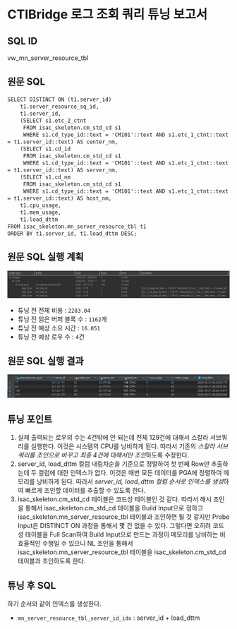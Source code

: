 # CTIBridge 로그 조회 쿼리 튜닝 보고서
## SQL ID
vw_mn_server_resource_tbl  
## 원문 SQL
```postgres-sql
SELECT DISTINCT ON (t1.server_id)
    t1.server_resource_sq_id,
    t1.server_id,
    (SELECT s1.etc_2_ctnt
     FROM isac_skeleton.cm_std_cd s1
     WHERE s1.cd_type_id::text = 'CM101'::text AND s1.etc_1_ctnt::text = t1.server_id::text) AS center_nm,
    (SELECT s1.cd_id
     FROM isac_skeleton.cm_std_cd s1
     WHERE s1.cd_type_id::text = 'CM101'::text AND s1.etc_1_ctnt::text = t1.server_id::text) AS server_nm,
    (SELECT s1.cd_nm
     FROM isac_skeleton.cm_std_cd s1
     WHERE s1.cd_type_id::text = 'CM101'::text AND s1.etc_1_ctnt::text = t1.server_id::text) AS host_nm,
    t1.cpu_usage,
    t1.mem_usage,
    t1.load_dttm
FROM isac_skeleton.mn_server_resource_tbl t1
ORDER BY t1.server_id, t1.load_dttm DESC;
```
## 원문 SQL 실행 계획
![img.png](img.png)  
- 튜닝 전 전체 비용 : `2283.04`
- 튜닝 전 읽은 버퍼 블록 수 : `1162`개
- 튜닝 전 예상 소요 시간 : `16.051`
- 튜닝 전 예상 로우 수 : `4`건
## 원문 SQL 실행 결과
![img_1.png](img_1.png)
## 튜닝 포인트
1. 실제 출력되는 로우의 수는 4건밖에 안 되는데 전체 129건에 대해서 스칼라 서브쿼리를 실행한다. 이것은 시스템의 CPU를 낭비하게 된다. 따라서
기존의 *스칼라 서브쿼리를 조인으로 바꾸고 최종 4건에 대해서만 조인*하도록 수정한다.
2. server_id, load_dttm 컬럼 내림차순을 기준으로 정렬하여 첫 번째 Row만 추출하는데 두 컬럼에 대한 인덱스가 없다. 이것은 매번 모든 데이터를
PGA에 정렬하여 메모리를 낭비하게 된다. 따라서 *server_id, load_dttm 컬럼 순서로 인덱스를 생성*하여 빠르게 조인할 데이터를 추출할 수 있도록
한다.
3. isac_skeleton.cm_std_cd 테이블은 코드성 테이블인 것 같다. 따라서 해시 조인을 통해서 isac_skeleton.cm_std_cd 테이블을 Build Input으로
정하고 isac_skeleton.mn_server_resource_tbl 테이블과 조인하면 될 것 같지만 Probe Input은 DISTINCT ON 과정을 통해서 몇 건 없을 수 있다.
그렇다면 오히려 코드성 테이블을 Full Scan하여 Build Input으로 만드는 과정이 메모리를 낭비하는 비효율적인 수행일 수 있으니 NL 조인을 통해서
isac_skeleton.mn_server_resource_tbl 테이블을 isac_skeleton.cm_std_cd 테이블과 조인하도록 한다.
## 튜닝 후 SQL
하기 순서와 같이 인덱스를 생성한다.
- `mn_server_resource_tbl_server_id_idx` : server_id + load_dttm
```postgres-sql

```